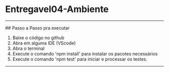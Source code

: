 # Entregavel04-Ambiente
<hr>
## Passo a Passo pra executar <br>

1. Baixe o código no github <br>
2. Abra em alguma IDE (VScode) <br>
3. Abra o terminal <br>
4. Execute o comando 'npm install' para instalar os pacotes necessários <br>
5. Execute o comando 'npm test' para iniciar e processar os testes. 
<hr> 

